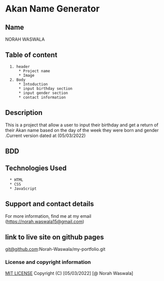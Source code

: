 # Akan Name Generator
## Name
NORAH WASWALA
## Table of content
      1. header 
          * Project name
          * Image
      2. Body
          * Intoduction
          * input birthday section
          * input gender section
          * contact information
## Description
This is a project that allow a user to input their birthday and get a return of their Akan name based on the day of the week they were born and gender .Current version dated at (05/03/2022)
## BDD

## Technologies Used
      * HTML
      * CSS
      * JavaScript
## Support and contact details
For more information, find me at my email (https://norah.waswala15@gmail.com)
## link to live site on github pages
git@github.com:Norah-Waswala/my-portfolio.git
### License and copyright information
[MIT LICENSE](LICENSE)
Copyright (C) [05/03/2022] [@ Norah Waswala]

